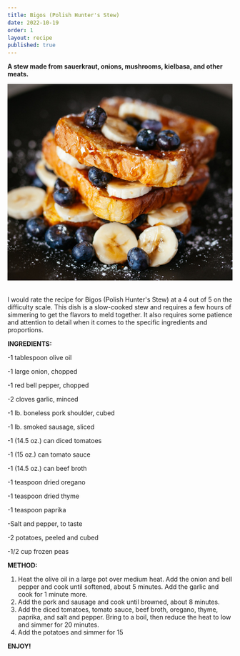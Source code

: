```yaml
---
title: Bigos (Polish Hunter's Stew)
date: 2022-10-19
order: 1
layout: recipe
published: true
---
```

**A stew made from sauerkraut, onions, mushrooms, kielbasa, and other meats.**

![Delicious Plate of Toast, Blueberries and Bananas, covered in sticky maple syrup](../uploads/joseph-gonzalez-zcUgjyqEwe8-unsplash.jpg "Photo by Joseph Smart")

\
I would rate the recipe for Bigos (Polish Hunter's Stew) at a 4 out of 5 on the difficulty scale. This dish is a slow-cooked stew and requires a few hours of simmering to get the flavors to meld together. It also requires some patience and attention to detail when it comes to the specific ingredients and proportions.

**INGREDIENTS:** 

\-1 tablespoon olive oil

\-1 large onion, chopped 

\-1 red bell pepper, chopped 

\-2 cloves garlic, minced 

\-1 lb. boneless pork shoulder, cubed 

\-1 lb. smoked sausage, sliced 

\-1 (14.5 oz.) can diced tomatoes 

\-1 (15 oz.) can tomato sauce 

\-1 (14.5 oz.) can beef broth 

\-1 teaspoon dried oregano 

\-1 teaspoon dried thyme 

\-1 teaspoon paprika 

\-Salt and pepper, to taste 

\-2 potatoes, peeled and cubed 

\-1/2 cup frozen peas 

**METHOD:** 

1. Heat the olive oil in a large pot over medium heat. Add the onion and bell pepper and cook until softened, about 5 minutes. Add the garlic and cook for 1 minute more. 
2. Add the pork and sausage and cook until browned, about 8 minutes. 
3. Add the diced tomatoes, tomato sauce, beef broth, oregano, thyme, paprika, and salt and pepper. Bring to a boil, then reduce the heat to low and simmer for 20 minutes. 
4. Add the potatoes and simmer for 15

**ENJOY!**